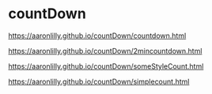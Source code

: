 # countDown

https://aaronlilly.github.io/countDown/countdown.html


https://aaronlilly.github.io/countDown/2mincountdown.html


https://aaronlilly.github.io/countDown/someStyleCount.html


https://aaronlilly.github.io/countDown/simplecount.html
